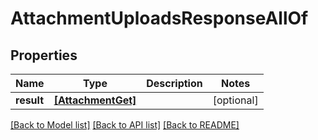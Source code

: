# AttachmentUploadsResponseAllOf


## Properties
Name | Type | Description | Notes
------------ | ------------- | ------------- | -------------
**result** | [**[AttachmentGet]**](AttachmentGet.md) |  | [optional] 

[[Back to Model list]](../README.md#documentation-for-models) [[Back to API list]](../README.md#documentation-for-api-endpoints) [[Back to README]](../README.md)


